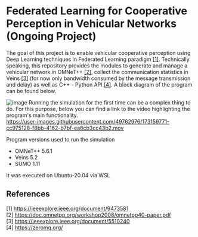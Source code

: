 # Federated Learning for Cooperative Perception in Vehicular Networks (Ongoing Project)
The goal of this project is to enable vehicular cooperative perception using Deep Learning techniques in Federated Learning paradigm [[1]](#1). Technically speaking, this repository provides the modules to generate and manage a vehicular network in OMNeT++ [[2]](#2), collect the communication statistics in Veins [[3]](#3) (for now only bandwidth consumed by the message transmission and delay) as well as C++ - Python API [[4]](#4).
A block diagram of the program can be found below.

![image](https://user-images.githubusercontent.com/49762976/173147791-e93bc5ba-80a3-49c9-8c4e-9870f2ab0644.png)
Running the simulation for the first time can be a complex thing to do. For this purpose, below you can find a link to the video highlighting the program's main functionality. \
https://user-images.githubusercontent.com/49762976/173159771-cc975128-f8bb-4162-b7bf-ea6cb3cc43b2.mov

Program versions used to run the simulation
- OMNeT++ 5.6.1
- Veins 5.2
- SUMO 1.11

It was executed on Ubuntu-20.04 via WSL
## References
<a id="1">[1]</a> https://ieeexplore.ieee.org/document/9473581 \
<a id="2">[2]</a> https://doc.omnetpp.org/workshop2008/omnetpp40-paper.pdf \
<a id="3">[3]</a> https://ieeexplore.ieee.org/document/5510240 \
<a id="4">[4]</a> https://zeromq.org/
